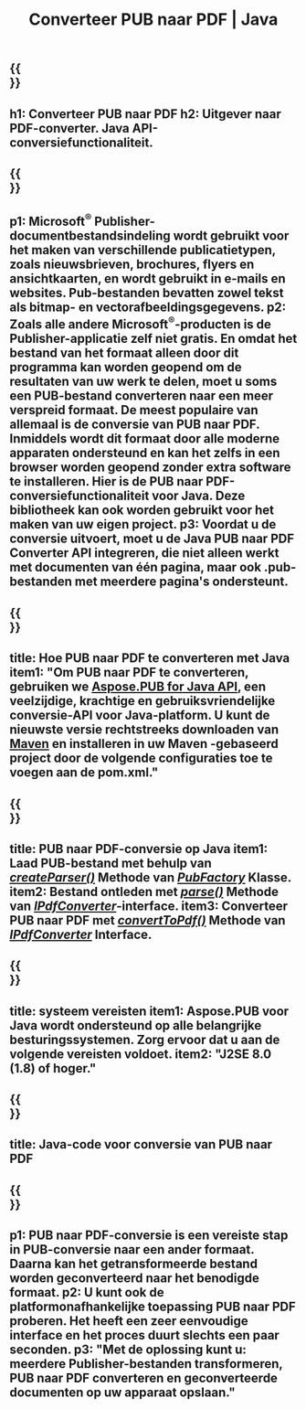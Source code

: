 ﻿---
translation: true
template: /_templates/conversion-child-java.md
title: Converteer PUB naar PDF | Java
description: Converteer PUB naar PDF met Java API op elk platform. Publisher conversie functionaliteit die eenvoudig te integreren is in uw eigen oplossing.
url: /java/conversion/pub-to-pdf/
metakeywords: pub naar pdf java, converteer pub naar pdf java, java pub naar pdf, uitgever naar pdf java
family: pub
platformtag: java
feature: conversion
---

{{<section banner>}}
---
h1: Converteer PUB naar PDF
h2: Uitgever naar PDF-converter. Java API-conversiefunctionaliteit.
---

{{<section overview>}}
---
p1: Microsoft<sup>®</sup> Publisher-documentbestandsindeling wordt gebruikt voor het maken van verschillende publicatietypen, zoals nieuwsbrieven, brochures, flyers en ansichtkaarten, en wordt gebruikt in e-mails en websites. Pub-bestanden bevatten zowel tekst als bitmap- en vectorafbeeldingsgegevens.
p2: Zoals alle andere Microsoft<sup>®</sup>-producten is de Publisher-applicatie zelf niet gratis. En omdat het bestand van het formaat alleen door dit programma kan worden geopend om de resultaten van uw werk te delen, moet u soms een PUB-bestand converteren naar een meer verspreid formaat. De meest populaire van allemaal is de conversie van PUB naar PDF. Inmiddels wordt dit formaat door alle moderne apparaten ondersteund en kan het zelfs in een browser worden geopend zonder extra software te installeren. Hier is de PUB naar PDF-conversiefunctionaliteit voor Java. Deze bibliotheek kan ook worden gebruikt voor het maken van uw eigen project.
p3: Voordat u de conversie uitvoert, moet u de Java PUB naar PDF Converter API integreren, die niet alleen werkt met documenten van één pagina, maar ook .pub-bestanden met meerdere pagina's ondersteunt.
---

{{<section widget>}}
---
title: Hoe PUB naar PDF te converteren met Java
item1: "Om PUB naar PDF te converteren, gebruiken we [Aspose.PUB for Java API](https://products.aspose.com/pub/java/), een veelzijdige, krachtige en gebruiksvriendelijke conversie-API voor Java-platform. U kunt de nieuwste versie rechtstreeks downloaden van [Maven](https://repository.aspose.com/pub/) en installeren in uw Maven -gebaseerd project door de volgende configuraties toe te voegen aan de pom.xml."
---

{{<section feature1>}}
---
title: PUB naar PDF-conversie op Java
item1: Laad PUB-bestand met behulp van [*createParser()*](https://reference.aspose.com/pub/java/com.aspose.pub/PubFactory#createParser-java.lang.String-) Methode van [*PubFactory*](https://reference.aspose.com/pub/java/com.aspose.pub/PubFactory) Klasse.
item2: Bestand ontleden met [*parse()*](https://reference.aspose.com/pub/java/com.aspose.pub/IPubParser#parse--) Methode van [*IPdfConverter*](https://reference.aspose.com/pub/java/com.aspose.pub/IPubParser)-interface.
item3: Converteer PUB naar PDF met [*convertToPdf()*](https://reference.aspose.com/pub/java/com.aspose.pub/IPdfConverter#convertToPdf-com.aspose.pub.Document-java.lang.String-) Methode van [*IPdfConverter*](https://reference.aspose.com/pub/java/com.aspose.pub/IPdfConverter) Interface.
---

{{<section feature2>}}
---
title: systeem vereisten
item1: Aspose.PUB voor Java wordt ondersteund op alle belangrijke besturingssystemen. Zorg ervoor dat u aan de volgende vereisten voldoet.
item2: "J2SE 8.0 (1.8) of hoger."
---

{{<section codeexample>}}
---
title: Java-code voor conversie van PUB naar PDF
---

{{<section summary>}}
---
p1: PUB naar PDF-conversie is een vereiste stap in PUB-conversie naar een ander formaat. Daarna kan het getransformeerde bestand worden geconverteerd naar het benodigde formaat.
p2: U kunt ook de platformonafhankelijke toepassing PUB naar PDF proberen. Het heeft een zeer eenvoudige interface en het proces duurt slechts een paar seconden.
p3: "Met de oplossing kunt u: meerdere Publisher-bestanden transformeren, PUB naar PDF converteren en geconverteerde documenten op uw apparaat opslaan."
---